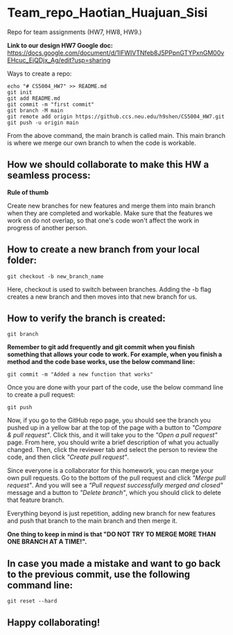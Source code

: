 # Team_repo_Haotian_Huajuan_Sisi

Repo for team assignments (HW7, HW8, HW9.)

**Link to our design HW7 Google
doc:** https://docs.google.com/document/d/1IFWIVTNfeb8J5PPpnGTYPxnGM00vEHcuc_EjQDjx_Ag/edit?usp=sharing

Ways to create a repo:

```
echo "# CS5004_HW7" >> README.md
git init
git add README.md
git commit -m "first commit"
git branch -M main
git remote add origin https://github.ccs.neu.edu/h9shen/CS5004_HW7.git
git push -u origin main 
```

From the above command, the main branch is called main. This main branch is where we merge our own
branch to when the code is workable.

## How we should collaborate to make this HW a seamless process:

**Rule of thumb**

Create new branches for new features and merge them into main branch when they are completed and
workable. Make sure that the features we work on do not overlap, so that one's code won't affect the
work in progress of another person.

## How to create a new branch from your local folder:

```git checkout -b new_branch_name```

Here, checkout is used to switch between branches. Adding the -b flag creates a new branch and then
moves into that new branch for us.

## How to verify the branch is created:

```git branch```

**Remember to git add frequently and git commit when you finish something that allows your code to
work. For example, when you finish a method and the code base works, use the below command line:**

```git commit -m "Added a new function that works"```

Once you are done with your part of the code, use the below command line to create a pull request:

```git push ```

Now, if you go to the GitHub repo page, you should see the branch you pushed up in a yellow bar at
the top of the page with a button to _"Compare & pull request"_. Click this, and it will take you to
the _"Open a pull request"_ page. From here, you should write a brief description of what you
actually changed. Then, click the reviewer tab and select the person to review the code, and then
click _"Create pull request"_.

Since everyone is a collaborator for this homework, you can merge your own pull requests. Go to the
bottom of the pull request and click _"Merge pull request"_. And you will see a _"Pull request
successfully merged and closed"_ message and a button to _"Delete branch"_, which you should click
to delete that feature branch.

Everything beyond is just repetition, adding new branch for new features and push that branch to the
main branch and then merge it.

**One thing to keep in mind is that "DO NOT TRY TO MERGE MORE THAN ONE BRANCH AT A TIME!".**

## In case you made a mistake and want to go back to the previous commit, use the following command line:

```
git reset --hard
```

## Happy collaborating!
